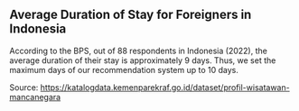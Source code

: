 ## Average Duration of Stay for Foreigners in Indonesia
According to the BPS, out of 88 respondents in Indonesia (2022), the average duration of their stay is approximately 9 days. Thus, we set the maximum days of our recommendation system up to 10 days. 

Source: https://katalogdata.kemenparekraf.go.id/dataset/profil-wisatawan-mancanegara
